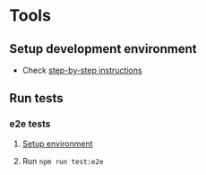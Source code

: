 # Tools

## Setup development environment

- Check [step-by-step instructions](./env/README.md)

## Run tests

### e2e tests

1. [Setup environment](./env/README.md)

1. Run `npm run test:e2e`
